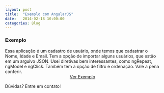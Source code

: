```yaml
---
layout: post
title:  "Exemplo com AngularJS"
date:   2014-02-18 10:00:00
categories: Blog
---
```


<h3>Exemplo</h3>
Essa aplicação é um cadastro de usuário, onde temos que cadastrar o Nome, Idade e Email. Tem a opção de importar alguns usuários, que estão em um arguivo JSON. Usei diretivas bem interessantes, como ngRepeat, ngModel e ngClick. Também tem a opção de filtro e ordenação. Vale a pena conferir.

<div style="text-align: center">
	<a type="button" href="http://fabricioronchi.github.io/AngularJS/" class="btn btn-success" target="_blank">Ver Exemplo</a>
</div>

Dúvidas? Entre em contato!
